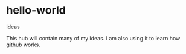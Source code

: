 # hello-world
ideas

This hub will contain many of my ideas. i am also using it to learn how github works.

